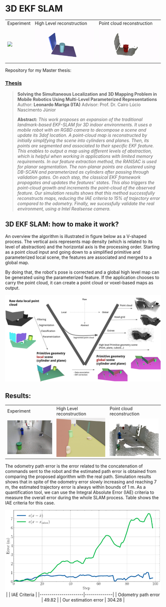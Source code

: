 # 3D EKF SLAM
<div align="center">
	<table>
	  <tr>
	    <td>Experiment</td>
	     <td>High Level reconstruction</td>
	     <td>Point cloud reconstruction</td>
	  </tr>
	  <tr>
	    <td><img src="https://github.com/Intelligent-Machines-Lab/3D_EKF_SLAM/blob/main/Videos/acelerado.gif" width=270></td>
	    <td><img src="https://github.com/Intelligent-Machines-Lab/3D_EKF_SLAM/blob/main/Videos/llmap.gif?raw=true" width=270></td>
	    <td><img src="https://github.com/Intelligent-Machines-Lab/3D_EKF_SLAM/blob/main/Videos/point.gif?raw=true" width=270></td>
	  </tr>
	 </table>
</div>

Repository for my Master thesis:

### [Thesis](https://github.com/Intelligent-Machines-Lab/3D_EKF_SLAM/blob/main/Publications/Leonardo_Mariga_MSc_Dissertation_ITA_2021.pdf) 

> **Solving the Simultaneous Localization and 3D Mapping Problem in Mobile Robotics Using Multi-Level Parameterized Representations**<br>
> Author: **Leonardo Mariga (ITA)**
> Advisor: Prof. Dr. Cairo Lúcio Nascimento Júnior
>
> **Abstract:** *This work proposes an expansion of the traditional landmark-based EKF-SLAM for 3D indoor environments. It uses a mobile robot with an RGBD camera to decompose a scene and update its 3dof location. A point-cloud map is reconstructed by initially simplifying the scene into cylinders and planes. Then, its points are segmented and associated to their specific EKF feature. This enables to output a map using different levels of abstraction, which is helpful when working in applications with limited memory requirements. In our feature extraction method, the RANSAC is used for planar segmentation. The non-planar points are clustered using DB-SCAN and parameterized as cylinders after passing through validation gates. On each step, the classical EKF framework propagates and updates the features' states. This also triggers the point-cloud growth and increments the point-cloud of the observed feature. Our simulation results shows that this method successfully reconstructs maps, reducing the IAE criteria to 15% of trajectory error compared to the odometry. Finally, we sucessfully validate the real environment, using a Intel Realsense camera.*

## 3D EKF SLAM: how to make it work?

An overview the algorithm is illustrated in figure below as a V-shaped process. The vertical axis represents map density (which is related to its level of abstraction) and the horizontal axis is the processing order. Starting as a point cloud input and going down to a simplified primitive and parameterized local scene, the features are associated and merged to a global map.

By doing that, the robot's pose is corrected and a global high level map can be generated using the parameterized feature. If the application chooses to carry the point cloud, it can create a point cloud or voxel-based maps as output.

<div align="center">
  <img src="https://github.com/Intelligent-Machines-Lab/3D_EKF_SLAM/blob/main/Videos/overview.png" width=1000><br>
</div>
 

## Results:

<div align="center">
	<table>
	  <tr>
	    <td>Experiment</td>
	     <td>High Level reconstruction</td>
	     <td>Point cloud reconstruction</td>
	  </tr>
	  <tr>
	    <td><img src="https://github.com/Intelligent-Machines-Lab/3D_EKF_SLAM/blob/main/Videos/experiment.jpg" width=270></td>
	    <td><img src="https://github.com/Intelligent-Machines-Lab/3D_EKF_SLAM/blob/main/Videos/f3.png" width=270></td>
	    <td><img src="https://github.com/Intelligent-Machines-Lab/3D_EKF_SLAM/blob/main/Videos/f2.png" width=270></td>
	  </tr>
	 </table>
</div>

The odometry path error is the error related to the concatenation of commands sent to the robot and the estimated path error is obtained from comparing the proposed algorithm with the real path. Simulation results shows that in spite of the odometry error slowly increasing and reaching 7 m, the estimated trajectory error is always within bounds of 1 m. As a quantification tool, we can use the  Integral Absolute Error (IAE) criteria to measure the overall error during the whole SLAM process. Table shows the IAE criteria for this case.

<div align="center">
  <img src="https://github.com/Intelligent-Machines-Lab/3D_EKF_SLAM/blob/main/Videos/errorstep.png" width=600><br>
</div>

<center>
|                      | IAE Criteria |
|----------------------|--------------|
| Odometry path error  | 49.82        |
| Our estimation error | 304.28       |
</center>
